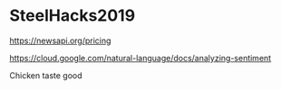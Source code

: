 # SteelHacks2019

https://newsapi.org/pricing

https://cloud.google.com/natural-language/docs/analyzing-sentiment

Chicken taste good